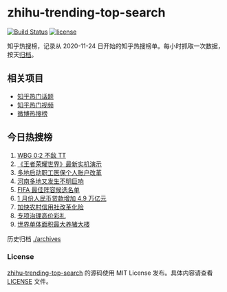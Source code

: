 # zhihu-trending-top-search

[![Build Status](https://github.com/justjavac/zhihu-trending-top-search/workflows/ci/badge.svg?branch=main)](https://github.com/justjavac/zhihu-trending-top-search/actions)
[![license](https://img.shields.io/github/license/justjavac/zhihu-trending-top-search)](https://github.com/justjavac/zhihu-trending-top-search/blob/main/LICENSE)

知乎热搜榜，记录从 2020-11-24 日开始的知乎热搜榜单。每小时抓取一次数据，按天[归档](./archives)。

## 相关项目

- [知乎热门话题](https://github.com/justjavac/zhihu-trending-hot-questions)
- [知乎热门视频](https://github.com/justjavac/zhihu-trending-hot-video)
- [微博热搜榜](https://github.com/justjavac/weibo-trending-hot-search)

## 今日热搜榜

<!-- BEGIN -->
<!-- 最后更新时间 Wed Feb 15 2023 13:07:40 GMT+0800 (China Standard Time) -->

1. [WBG 0:2 不敌 TT](https://www.zhihu.com/search?q=WBG%200%3A2%20%E4%B8%8D%E6%95%8C%20TT)
1. [《王者荣耀世界》最新实机演示](https://www.zhihu.com/search?q=%E3%80%8A%E7%8E%8B%E8%80%85%E8%8D%A3%E8%80%80%E4%B8%96%E7%95%8C%E3%80%8B%E6%9C%80%E6%96%B0%E5%AE%9E%E6%9C%BA%E6%BC%94%E7%A4%BA)
1. [多地启动职工医保个人账户改革](https://www.zhihu.com/search?q=%E5%A4%9A%E5%9C%B0%E5%90%AF%E5%8A%A8%E8%81%8C%E5%B7%A5%E5%8C%BB%E4%BF%9D%E4%B8%AA%E4%BA%BA%E8%B4%A6%E6%88%B7%E6%94%B9%E9%9D%A9)
1. [河南多地又发生不明巨响](https://www.zhihu.com/search?q=%E6%B2%B3%E5%8D%97%E5%A4%9A%E5%9C%B0%E5%8F%88%E5%8F%91%E7%94%9F%E4%B8%8D%E6%98%8E%E5%B7%A8%E5%93%8D)
1. [FIFA 最佳阵容候选名单](https://www.zhihu.com/search?q=FIFA%20%E6%9C%80%E4%BD%B3%E9%98%B5%E5%AE%B9%E5%80%99%E9%80%89%E5%90%8D%E5%8D%95)
1. [1 月份人民币贷款增加 4.9 万亿元](https://www.zhihu.com/search?q=1%20%E6%9C%88%E4%BB%BD%E4%BA%BA%E6%B0%91%E5%B8%81%E8%B4%B7%E6%AC%BE%E5%A2%9E%E5%8A%A0%204.9%20%E4%B8%87%E4%BA%BF%E5%85%83)
1. [加快农村信用社改革化险](https://www.zhihu.com/search?q=%E5%8A%A0%E5%BF%AB%E5%86%9C%E6%9D%91%E4%BF%A1%E7%94%A8%E7%A4%BE%E6%94%B9%E9%9D%A9%E5%8C%96%E9%99%A9)
1. [专项治理高价彩礼](https://www.zhihu.com/search?q=%E4%B8%93%E9%A1%B9%E6%B2%BB%E7%90%86%E9%AB%98%E4%BB%B7%E5%BD%A9%E7%A4%BC)
1. [世界单体面积最大养猪大楼](https://www.zhihu.com/search?q=%E4%B8%96%E7%95%8C%E5%8D%95%E4%BD%93%E9%9D%A2%E7%A7%AF%E6%9C%80%E5%A4%A7%E5%85%BB%E7%8C%AA%E5%A4%A7%E6%A5%BC)

<!-- END -->

历史归档 [./archives](./archives)

### License

[zhihu-trending-top-search](https://github.com/justjavac/zhihu-trending-top-search) 的源码使用 MIT License
发布。具体内容请查看 [LICENSE](./LICENSE) 文件。
